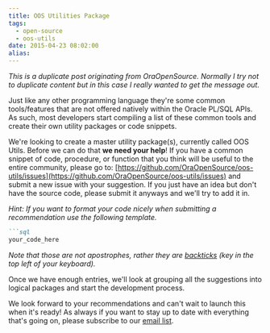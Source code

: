 ```yaml
---
title: OOS Utilities Package
tags:
  - open-source
  - oos-utils
date: 2015-04-23 08:02:00
alias:
---
```


_This is a duplicate post originating from OraOpenSource. Normally I try not to duplicate content but in this case I really wanted to get the message out._

Just like any other programming language they're some common tools/features that are not offered natively within the Oracle PL/SQL APIs. As such, most developers start compiling a list of these common tools and create their own utility packages or code snippets.

We're looking to create a master utility package(s), currently called OOS Utils. Before we can do that **we need your help**! If you have a common snippet of code, procedure, or function that you think will be useful to the entire community, please go to: [https://github.com/OraOpenSource/oos-utils/issues](https://github.com/OraOpenSource/oos-utils/issues) and submit a new issue with your suggestion. If you just have an idea but don't have the source code, please submit it anyways and we'll try to add it in.

_Hint: If you want to format your code nicely when submitting a recommendation use the following template._

```markdown
```sql
your_code_here
``````

_Note that those are not apostrophes, rather they are [backticks](https://help.github.com/articles/markdown-basics/#code-formatting) (key in the top left of your keyboard)._

Once we have enough entries, we'll look at grouping all the suggestions into logical packages and start the development process.

We look forward to your recommendations and can't wait to launch this when it's ready! As always if you want to stay up to date with everything that's going on, please subscribe to our [email list](http://www.oraopensource.com/email-list).
